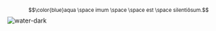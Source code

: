 
<sup>$$\color{blue}aqua \space imum \space \space est \space silentiōsum.$$</sup>
![water-dark](https://media.discordapp.net/attachments/1149828716013301942/1174256695996854314/water_dark.gif)
